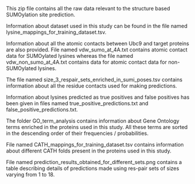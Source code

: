 This zip file contains all the raw data  relevant to the structure based SUMOylation site prediction.

Information about dataset used in this study can be found in the file named lysine_mappings_for_training_dataset.tsv.

Information about all the atomic contacts between Ubc9 and target proteins are also provided. File named vdw_sumo_at_4A.txt contains atomic contact data for SUMOylated lysines whereas the file named vdw_non_sumo_at_4A.txt contains data for atomic contact data for non-SUMOylated lysines.

The file named size_3_respair_sets_enriched_in_sumi_poses.tsv contains information about all the residue contacts used for making predictions.

Information about lysines predicted as true positives and false positives has been given in files named true_positive_predictions.txt and false_positive_predictions.txt.

The folder GO_term_analysis contains information about Gene Ontology terms enriched in the proteins used in this study. All these terms are sorted in the descending order of their frequencies / probabilities.

File named CATH_mappings_for_training_dataset.tsv contains information about different CATH folds present in the proteins used in this study.

File named prediction_results_obtained_for_different_sets.png contains a table describing details of predictions made using res-pair sets of sizes varying from 1 to 18.
